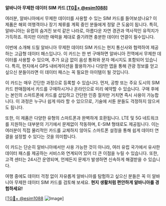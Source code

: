 **알바니아 무제한 데이터 SIM 카드 [[TG💪+ @esim1088](https://t.me/s/esim1088)]**

여러분, 알바니아에서 무제한 데이터를 사용할 수 있는 SIM 카드를 들어보셨나요? 이 제품은 해외 여행객이나 장기 체류를 계획 중인 분들에게 정말 큰 도움이 됩니다. 특히, 알바니아는 유럽의 숨겨진 보석 같은 나라로, 아름다운 자연 경관과 역사적인 유적지가 가득하죠. 하지만 이러한 매력을 제대로 즐기려면 충분한 데이터 연결이 필수입니다.

이번에 소개해 드릴 알바니아 무제한 데이터 SIM 카드는 현지 통신사와 협력하여 제공하는 고급형 데이터 패스입니다. 이 카드는 한 번 구매하면 알바니아 전역에서 무제한 데이터를 사용할 수 있으며, 추가 요금 없이 음성 통화와 문자 메시지도 포함되어 있습니다. 특히, 현지에서 GPS 내비게이션을 활용하거나 다양한 앱을 통해 관광 정보를 얻고 싶으신 분들이라면 이 데이터 패스는 꼭 필요한 아이템이 될 것입니다.

이 카드는 매우 간단한 과정으로 등록할 수 있습니다. 먼저, 공항 또는 주요 도시의 SIM 카드 판매점에서 카드를 구매하시거나 온라인으로 미리 예약할 수 있습니다. 구매 후에는 본인의 스마트폰에 카드를 삽입하고 간단한 인증 절차만 거치면 즉시 사용이 가능합니다. 이 과정은 누구나 쉽게 따라 할 수 있으므로, 기술에 서툰 분들도 걱정하지 않으셔도 됩니다.

또한, 이 제품은 다양한 유형의 스마트폰과 완벽하게 호환됩니다. LTE 및 5G 네트워크를 지원하는 대부분의 기기에서 문제없이 작동하며, E-SIM 형태로도 제공됩니다. 이는 여러분이 직접 물리적인 카드를 교체하지 않아도 스마트폰 설정을 통해 쉽게 데이터 연결을 설정할 수 있다는 것을 의미합니다.

이 카드는 단순히 알바니아에서만 사용 가능한 것이 아니라, 여러 유럽 국가에서 유사한 데이터 패스를 제공하는 서비스와 연계되어 있어 더 큰 이점을 누릴 수 있습니다. 또한, 고객 센터는 24시간 운영되며, 언제든지 문제가 발생하면 신속하게 해결받을 수 있습니다.

여행 중에도 데이터 걱정 없이 자유롭게 알바니아를 탐험하고 싶으신 분들은 꼭 이 알바니아 무제한 데이터 SIM 카드를 검토해 보세요. **현지 생활처럼 편안하게 알바니아를 경험하세요!**

[[TG💪+ @esim1088](https://t.me/s/esim1088) ![Image](https://i.postimg.cc/Y0z9fWf4/image.png)]